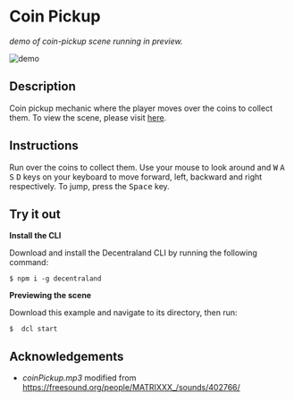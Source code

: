 # Coin Pickup
_demo of coin-pickup scene running in preview._

![demo](https://github.com/decentraland-scenes/coin-pickup/blob/master/screenshots/coin-pickup.gif)

## Description
Coin pickup mechanic where the player moves over the coins to collect them. To view the scene, please visit [here](https://coin-pickup-flax.vercel.app/).

## Instructions
Run over the coins to collect them. Use your mouse to look around and <kbd>W</kbd> <kbd>A</kbd> <kbd>S</kbd> <kbd>D</kbd> keys on your keyboard to move forward, left, backward and right respectively. To jump, press the <kbd>Space</kbd> key.

## Try it out

**Install the CLI**

Download and install the Decentraland CLI by running the following command:

```
$ npm i -g decentraland
```

**Previewing the scene**

Download this example and navigate to its directory, then run:

```
$  dcl start
```

## Acknowledgements

- _coinPickup.mp3_ modified from https://freesound.org/people/MATRIXXX_/sounds/402766/ 
